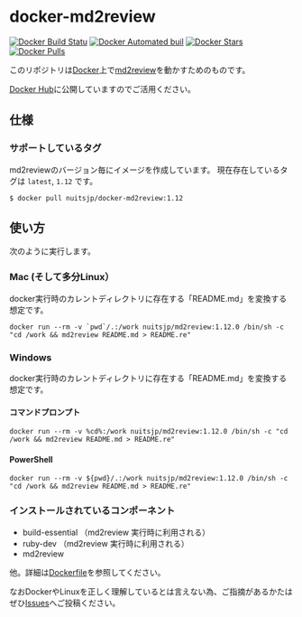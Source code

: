 # docker-md2review
[![Docker Build Statu](https://img.shields.io/docker/build/nuitsjp/md2review.svg)](https://hub.docker.com/r/nuitsjp/md2review/)
[![Docker Automated buil](https://img.shields.io/docker/automated/nuitsjp/md2review.svg)](https://hub.docker.com/r/nuitsjp/md2review/)
[![Docker Stars](https://img.shields.io/docker/stars/nuitsjp/md2review.svg)](https://hub.docker.com/r/nuitsjp/md2review/)
[![Docker Pulls](https://img.shields.io/docker/pulls/nuitsjp/md2review.svg)](https://hub.docker.com/r/nuitsjp/md2review/)

このリポジトリは[Docker](https://www.docker.com/)上で[md2review](https://github.com/takahashim/md2review)を動かすためのものです。

[Docker Hub](https://hub.docker.com/r/nuitsjp/docker-md2review/)に公開していますのでご活用ください。

## 仕様

### サポートしているタグ

md2reviewのバージョン毎にイメージを作成しています。
現在存在しているタグは `latest`, `1.12` です。

```
$ docker pull nuitsjp/docker-md2review:1.12
```

## 使い方

次のように実行します。

### Mac (そして多分Linux）

docker実行時のカレントディレクトリに存在する「README.md」を変換する想定です。

```
docker run --rm -v `pwd`/.:/work nuitsjp/md2review:1.12.0 /bin/sh -c "cd /work && md2review README.md > README.re"
```

### Windows

docker実行時のカレントディレクトリに存在する「README.md」を変換する想定です。

#### コマンドプロンプト

```
docker run --rm -v %cd%:/work nuitsjp/md2review:1.12.0 /bin/sh -c "cd /work && md2review README.md > README.re"
```

#### PowerShell

```
docker run --rm -v ${pwd}/.:/work nuitsjp/md2review:1.12.0 /bin/sh -c "cd /work && md2review README.md > README.re"
```

### インストールされているコンポーネント

* build-essential （md2review 実行時に利用される）
* ruby-dev （md2review 実行時に利用される）
* md2review

他。詳細は[Dockerfile](https://github.com/nuitsjp/docker-md2review/blob/master/Dockerfile)を参照してください。

なおDockerやLinuxを正しく理解しているとは言えない為、ご指摘があるかたはぜひ[Issues](https://github.com/nuitsjp/docker-md2review/issues)へご投稿ください。


